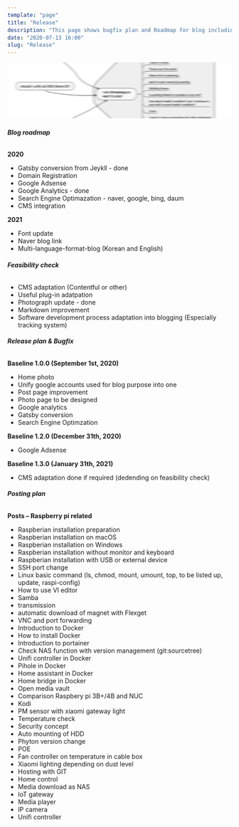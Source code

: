 ```yaml
---
template: "page"
title: "Release"
description: "This page shows bugfix plan and Roadmap for blog including posting plan"
date: "2020-07-13 16:00"
slug: "Release"
---
```

  
![](../images/20200709/2020070901.png) 
  
###### **Blog roadmap**
**2020**
- Gatsby conversion from Jeykll - done  
- Domain Registration  
- Google Adsense  
- Google Analytics - done  
- Search Engine Optimazation - naver, google, bing, daum  
- CMS integration  
  
**2021** 
- Font update  
- Naver blog link  
- Multi-language-format-blog (Korean and English)  
  
###### **Feasibility check**
- CMS adaptation (Contentful or other)  
- Useful plug-in adatpation  
- Photograph update - done  
- Markdown improvement  
- Software development process adaptation into blogging (Especially tracking system)  
  
###### **Release plan & Bugfix**
**Baseline 1.0.0 (September 1st, 2020)**
- Home photo  
- Unify google accounts used for blog purpose into one  
- Post page improvement  
- Photo page to be designed  
- Google analytics  
- Gatsby conversion  
- Search Engine Optimzation  
  
**Baseline 1.2.0 (December 31th, 2020)**
- Google Adsense  
  
**Baseline 1.3.0	(January 31th, 2021)**
- CMS adaptation done if required (dedending on feasibility check)  

###### **Posting plan**
**Posts – Raspberry pi related**  
- Raspberian installation preparation  
- Raspberian installation on macOS  
- Raspberian installation on Windows  
- Raspberian installation without monitor and keyboard  
- Raspberian installation with USB or external device  
- SSH port change  
- Linux basic command (ls, chmod, mount, umount, top, to be listed up, update, raspi-config)
- How to use VI editor
- Samba
- transmission
- automatic download of magnet with Flexget
- VNC and port forwarding
- Introduction to Docker
- How to install Docker
- Introduction to portainer
- Check NAS function with version management (git:sourcetree)
- Unifi controller in Docker
- Pihole in Docker
- Home assistant in Docker
- Home bridge in Docker
- Open media vault
- Comparison Raspbery pi 3B+/4B and NUC
- Kodi
- PM sensor with xiaomi gateway light
- Temperature check
- Security concept
- Auto mounting of HDD
- Phyton version change
- POE
- Fan controller on temperature in cable box
- Xiaomi lighting depending on dust level
- Hosting with GIT  
- Home control
- Media download as NAS
- IoT gateway
- Media player
- IP camera
- Unifi controller